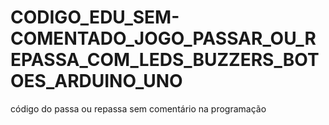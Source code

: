 # CODIGO_EDU_SEM-COMENTADO_JOGO_PASSAR_OU_REPASSA_COM_LEDS_BUZZERS_BOTOES_ARDUINO_UNO
código do passa ou repassa sem comentário na programação
